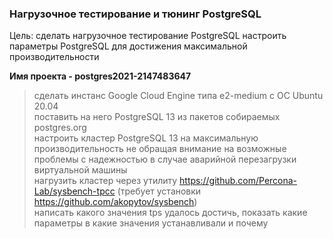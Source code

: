 ### Нагрузочное тестирование и тюнинг PostgreSQL

Цель:
сделать нагрузочное тестирование PostgreSQL
настроить параметры PostgreSQL для достижения максимальной производительности

<b>Имя проекта - postgres2021-2147483647</b>

> сделать инстанс Google Cloud Engine типа e2-medium с ОС Ubuntu 20.04  
> поставить на него PostgreSQL 13 из пакетов собираемых postgres.org  
> настроить кластер PostgreSQL 13 на максимальную производительность не обращая внимание на возможные проблемы с надежностью в случае аварийной перезагрузки виртуальной машины  
> нагрузить кластер через утилиту https://github.com/Percona-Lab/sysbench-tpcc (требует установки https://github.com/akopytov/sysbench)  
> написать какого значения tps удалось достичь, показать какие параметры в какие значения устанавливали и почему  
